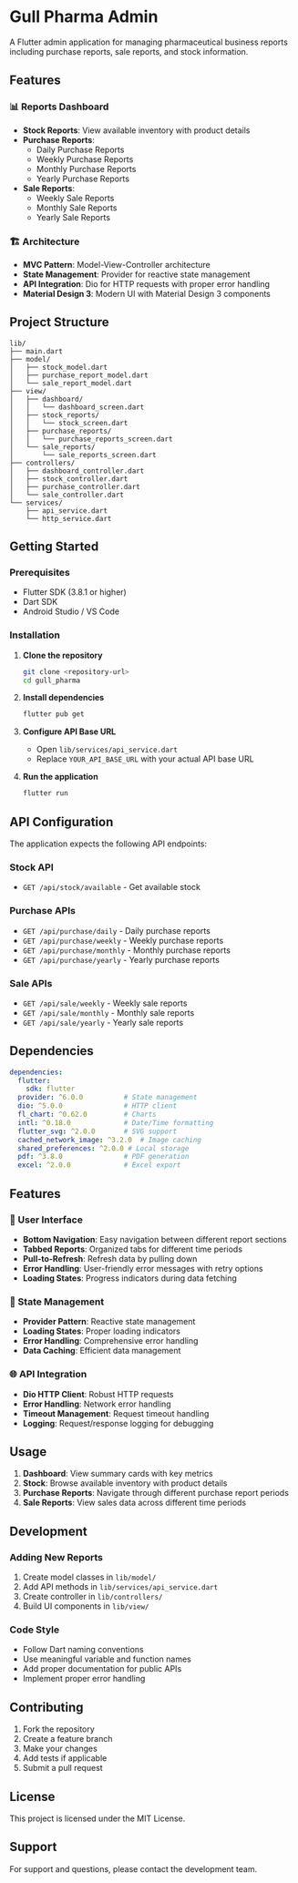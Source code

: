 # Gull Pharma Admin

A Flutter admin application for managing pharmaceutical business reports including purchase reports, sale reports, and stock information.

## Features

### 📊 Reports Dashboard
- **Stock Reports**: View available inventory with product details
- **Purchase Reports**: 
  - Daily Purchase Reports
  - Weekly Purchase Reports  
  - Monthly Purchase Reports
  - Yearly Purchase Reports
- **Sale Reports**:
  - Weekly Sale Reports
  - Monthly Sale Reports
  - Yearly Sale Reports

### 🏗️ Architecture
- **MVC Pattern**: Model-View-Controller architecture
- **State Management**: Provider for reactive state management
- **API Integration**: Dio for HTTP requests with proper error handling
- **Material Design 3**: Modern UI with Material Design 3 components

## Project Structure

```
lib/
├── main.dart
├── model/
│   ├── stock_model.dart
│   ├── purchase_report_model.dart
│   └── sale_report_model.dart
├── view/
│   ├── dashboard/
│   │   └── dashboard_screen.dart
│   ├── stock_reports/
│   │   └── stock_screen.dart
│   ├── purchase_reports/
│   │   └── purchase_reports_screen.dart
│   └── sale_reports/
│       └── sale_reports_screen.dart
├── controllers/
│   ├── dashboard_controller.dart
│   ├── stock_controller.dart
│   ├── purchase_controller.dart
│   └── sale_controller.dart
└── services/
    ├── api_service.dart
    └── http_service.dart
```

## Getting Started

### Prerequisites
- Flutter SDK (3.8.1 or higher)
- Dart SDK
- Android Studio / VS Code

### Installation

1. **Clone the repository**
   ```bash
   git clone <repository-url>
   cd gull_pharma
   ```

2. **Install dependencies**
   ```bash
   flutter pub get
   ```

3. **Configure API Base URL**
   - Open `lib/services/api_service.dart`
   - Replace `YOUR_API_BASE_URL` with your actual API base URL

4. **Run the application**
   ```bash
   flutter run
   ```

## API Configuration

The application expects the following API endpoints:

### Stock API
- `GET /api/stock/available` - Get available stock

### Purchase APIs
- `GET /api/purchase/daily` - Daily purchase reports
- `GET /api/purchase/weekly` - Weekly purchase reports
- `GET /api/purchase/monthly` - Monthly purchase reports
- `GET /api/purchase/yearly` - Yearly purchase reports

### Sale APIs
- `GET /api/sale/weekly` - Weekly sale reports
- `GET /api/sale/monthly` - Monthly sale reports
- `GET /api/sale/yearly` - Yearly sale reports

## Dependencies

```yaml
dependencies:
  flutter:
    sdk: flutter
  provider: ^6.0.0          # State management
  dio: ^5.0.0               # HTTP client
  fl_chart: ^0.62.0         # Charts
  intl: ^0.18.0             # Date/Time formatting
  flutter_svg: ^2.0.0       # SVG support
  cached_network_image: ^3.2.0  # Image caching
  shared_preferences: ^2.0.0 # Local storage
  pdf: ^3.8.0               # PDF generation
  excel: ^2.0.0             # Excel export
```

## Features

### 📱 User Interface
- **Bottom Navigation**: Easy navigation between different report sections
- **Tabbed Reports**: Organized tabs for different time periods
- **Pull-to-Refresh**: Refresh data by pulling down
- **Error Handling**: User-friendly error messages with retry options
- **Loading States**: Progress indicators during data fetching

### 🔄 State Management
- **Provider Pattern**: Reactive state management
- **Loading States**: Proper loading indicators
- **Error Handling**: Comprehensive error handling
- **Data Caching**: Efficient data management

### 🌐 API Integration
- **Dio HTTP Client**: Robust HTTP requests
- **Error Handling**: Network error handling
- **Timeout Management**: Request timeout handling
- **Logging**: Request/response logging for debugging

## Usage

1. **Dashboard**: View summary cards with key metrics
2. **Stock**: Browse available inventory with product details
3. **Purchase Reports**: Navigate through different purchase report periods
4. **Sale Reports**: View sales data across different time periods

## Development

### Adding New Reports
1. Create model classes in `lib/model/`
2. Add API methods in `lib/services/api_service.dart`
3. Create controller in `lib/controllers/`
4. Build UI components in `lib/view/`

### Code Style
- Follow Dart naming conventions
- Use meaningful variable and function names
- Add proper documentation for public APIs
- Implement proper error handling

## Contributing

1. Fork the repository
2. Create a feature branch
3. Make your changes
4. Add tests if applicable
5. Submit a pull request

## License

This project is licensed under the MIT License.

## Support

For support and questions, please contact the development team.
